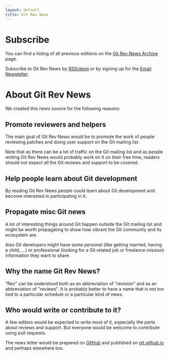 ```yaml
---
layout: default
title: Git Rev News
---
```


# Subscribe

You can find a listing of all previous editions on the [Git Rev News
Archive](/rev_news/) page.

Subscribe to Git Rev News by [RSS/atom](/feed.xml) or by signing up for the
[Email Newsletter](http://eepurl.com/bjP2WT).

# About Git Rev News

We created this news source for the following reasons:

## Promote reviewers and helpers

The main goal of Git Rev News would be to promote the work of people
reviewing patches and doing user support on the Git mailing list.

Note that as there can be a lot of traffic on the Git mailing list and
as people writing Git Rev News would probably work on it on their free
time, readers should not expect all the Git reviews and support to be
covered.

## Help people learn about Git development

By reading Git Rev News people could learn about Git development and
become interested in participating in it.

## Propagate misc Git news

A lot of interesting things around Git happen outside the Git mailing
list and might be worth propagating to show how vibrant the Git
community and its ecosystem are.

Also Git developers might have some personal (like getting married,
having a child, ...) or professional (looking for a Git related job or
freelance mission) information they want to share.

## Why the name Git Rev News?

"Rev" can be understood both as an abbreviation of "revision" and as
an abbreviation of "reviews". It is probably better to have a name
that is not too tied to a particular schedule or a particular kind of
news.

## Who would write or contribute to it?

A few editors would be expected to write most of it, especially the
parts about reviews and support. But everyone would be welcome to
contribute using pull requests.

The news letter would be prepared on [GitHub](https://github.com/git/git.github.io)
and published on [git.github.io](https://git.github.io) and perhaps elsewhere too.


